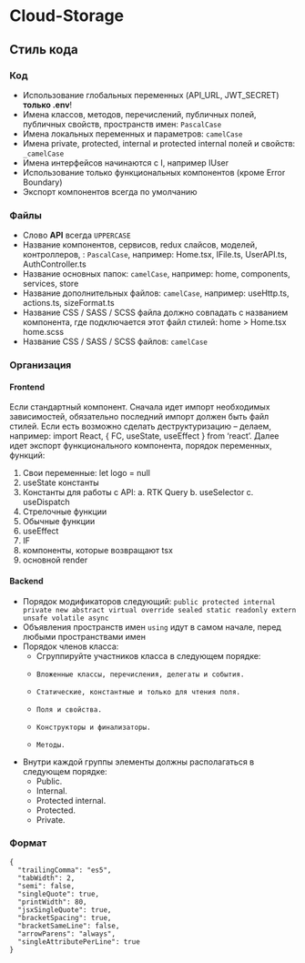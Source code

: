 # Cloud-Storage

## Стиль кода

### Код

- Использование глобальных переменных (API_URL, JWT_SECRET) **только .env**!
- Имена классов, методов, перечислений, публичных полей, публичных свойств, пространств имен: `PascalCase`
- Имена локальных переменных и параметров: `camelCase`
- Имена private, protected, internal и protected internal полей и свойств: `_camelCase`
- Имена интерфейсов начинаются с I, например IUser
- Использование только функциональных компонентов (кроме Error Boundary)
- Экспорт компонентов всегда по умолчанию

### Файлы

- Слово **API** всегда `UPPERCASE`
- Название компонентов, сервисов, redux слайсов, моделей, контроллеров, : `PascalCase`, например: Home.tsx, IFile.ts, UserAPI.ts, AuthController.ts
- Название основных папок: `camelCase`, например: home, components, services, store
- Название дополнительных файлов: `camelCase`, например: useHttp.ts, actions.ts, sizeFormat.ts
- Название CSS / SASS / SCSS файла должно совпадать с названием компонента, где подключается этот файл стилей: home > Home.tsx home.scss
- Название CSS / SASS / SCSS файлов: `camelCase`

### Организация

#### Frontend

Если стандартный компонент. Сначала идет импорт необходимых зависимостей, обязательно последний импорт должен быть файл стилей. Если есть возможно сделать деструктуризацию – делаем, например: import React, { FC, useState, useEffect } from ‘react’.
Далее идет экспорт функционального компонента, порядок переменных, функций:

1. Свои переменные: let logo = null
2. useState константы
3. Константы для работы с API:
   a. RTK Query
   b. useSelector
   c. useDispatch
4. Стрелочные функции
5. Обычные функции
6. useEffect
7. IF
8. компоненты, которые возвращают tsx
9. основной render

#### Backend

- Порядок модификаторов следующий: `public protected internal private
new abstract virtual override sealed static readonly extern unsafe volatile
async`
- Объявления пространств имен `using` идут в самом начале, перед любыми пространствами имен
- Порядок членов класса:
  - Сгруппируйте участников класса в следующем порядке:
  -     Вложенные классы, перечисления, делегаты и события.
  -     Статические, константные и только для чтения поля.
  -     Поля и свойства.
  -     Конструкторы и финализаторы.
  -     Методы.
- Внутри каждой группы элементы должны располагаться в следующем порядке:
  - Public.
  - Internal.
  - Protected internal.
  - Protected.
  - Private.

### Формат

```
{
  "trailingComma": "es5",
  "tabWidth": 2,
  "semi": false,
  "singleQuote": true,
  "printWidth": 80,
  "jsxSingleQuote": true,
  "bracketSpacing": true,
  "bracketSameLine": false,
  "arrowParens": "always",
  "singleAttributePerLine": true
}
```

